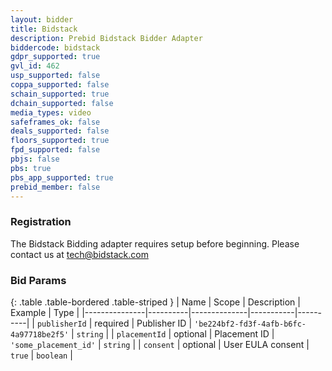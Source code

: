 ```yaml
---
layout: bidder
title: Bidstack
description: Prebid Bidstack Bidder Adapter
biddercode: bidstack
gdpr_supported: true
gvl_id: 462
usp_supported: false
coppa_supported: false
schain_supported: true
dchain_supported: false
media_types: video
safeframes_ok: false
deals_supported: false
floors_supported: true
fpd_supported: false
pbjs: false
pbs: true
pbs_app_supported: true
prebid_member: false
---
```


### Registration

The Bidstack Bidding adapter requires setup before beginning. Please contact us at tech@bidstack.com

### Bid Params

{: .table .table-bordered .table-striped }
| Name          | Scope    | Description  | Example   | Type     |
|---------------|----------|--------------|-----------|----------|
| `publisherId` | required | Publisher ID | `'be224bf2-fd3f-4afb-b6fc-4a97718be2f5'` | `string` |
| `placementId` | optional | Placement ID | `'some_placement_id'` | `string` |
| `consent` | optional | User EULA consent | `true` | `boolean` |
